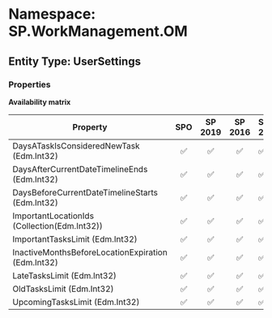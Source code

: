 # Namespace: SP.WorkManagement.OM

## Entity Type: UserSettings

### Properties

**Availability matrix**

Property | SPO | SP 2019 | SP 2016 | SP 2013
----------|:---:|:-------:|:-------:|:-------
DaysATaskIsConsideredNewTask (Edm.Int32) | ✅ | ✅ | ✅ | ✅
DaysAfterCurrentDateTimelineEnds (Edm.Int32) | ✅ | ✅ | ✅ | ✅
DaysBeforeCurrentDateTimelineStarts (Edm.Int32) | ✅ | ✅ | ✅ | ✅
ImportantLocationIds (Collection(Edm.Int32)) | ✅ | ✅ | ✅ | ✅
ImportantTasksLimit (Edm.Int32) | ✅ | ✅ | ✅ | ✅
InactiveMonthsBeforeLocationExpiration (Edm.Int32) | ✅ | ✅ | ✅ | ✅
LateTasksLimit (Edm.Int32) | ✅ | ✅ | ✅ | ✅
OldTasksLimit (Edm.Int32) | ✅ | ✅ | ✅ | ✅
UpcomingTasksLimit (Edm.Int32) | ✅ | ✅ | ✅ | ✅

